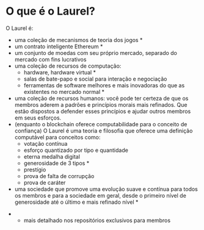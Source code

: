 # O que é o Laurel?

O Laurel é:
- uma coleção de mecanismos de teoria dos jogos *
- um contrato inteligente Ethereum *
- um conjunto de moedas com seu próprio mercado, separado do mercado com fins lucrativos
- uma coleção de recursos de computação:
    - hardware, hardware virtual *
    - salas de bate-papo e social para interação e negociação
    - ferramentas de software melhores e mais inovadoras do que as existentes no mercado normal *
- uma coleção de recursos humanos: você pode ter certeza de que os membros aderem a padrões e princípios morais mais refinados. Que estão dispostos a defender esses princípios e ajudar outros membros em seus esforços.
- (enquanto o blockchain oferece computabilidade para o conceito de confiança) O Laurel é uma teoria e filosofia que oferece uma definição computável para conceitos como:
    - votação contínua
    - esforço quantizado por tipo e quantidade
    - eterna medalha digital
    - generosidade de 3 tipos *
    - prestígio
    - prova de falta de corrupção
    - prova de caráter
- uma sociedade que promove uma evolução suave e contínua para todos os membros e para a sociedade em geral, desde o primeiro nível de generosidade até o último e mais refinado nível *

 * - mais detalhado nos repositórios exclusivos para membros